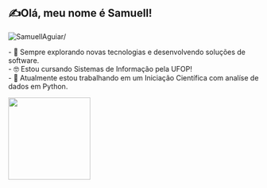 ## ✍Olá, meu nome é <strong>Samuell!</strong>
<p align="left"> <img src=https://komarev.com/ghpvc/?username=SamuellAguiar alt=SamuellAguiar/> </p>
<p>
  - 🤔 Sempre explorando novas tecnologias e desenvolvendo soluções de software. <br>
  - 🤓 Estou cursando Sistemas de Informação pela UFOP!<br>
  - 🔭 Atualmente estou trabalhando em um Iniciação Científica com analíse de dados em Python.
  <br>
</p>

<div>
<p align="center">
<a href="https://github.com/SamuellAguiar">
<img align="left" height="165" src="https://github-readme-stats.vercel.app/api?   username=SamuellAguiar&theme=tokyonight&show_icons=true&count_private=true&include_all_commits=true"/>
</a>
</p>
</div>
<br>

